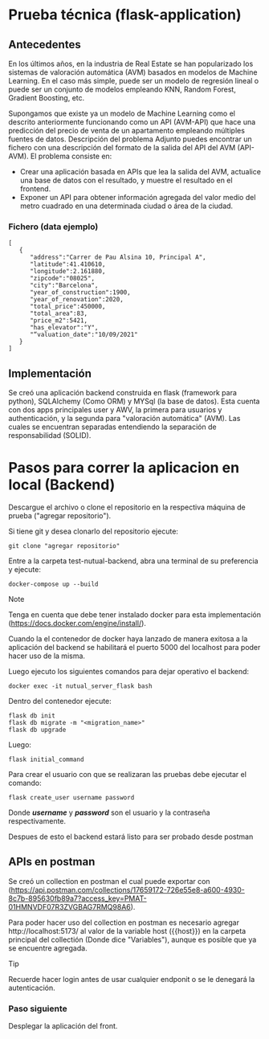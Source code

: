 # Prueba técnica (flask-application)
## Antecedentes
En los últimos años, en la industria de Real Estate se han popularizado los sistemas de
valoración automática (AVM) basados en modelos de Machine Learning. En el caso más
simple, puede ser un modelo de regresión lineal o puede ser un conjunto de modelos
empleando KNN, Random Forest, Gradient Boosting, etc.

Supongamos que existe ya un modelo de Machine Learning como el descrito anteriormente
funcionando como un API (AVM-API) que hace una predicción del precio de venta de un
apartamento empleando múltiples fuentes de datos.
Descripción del problema
Adjunto puedes encontrar un fichero con una descripción del formato de la salida del API del
AVM (API-AVM).
El problema consiste en:
- Crear una aplicación basada en APIs que lea la salida del AVM, actualice una base
de datos con el resultado, y muestre el resultado en el frontend.
- Exponer un API para obtener información agregada del valor medio del metro
cuadrado en una determinada ciudad o área de la ciudad.

### Fichero (data ejemplo)
```
[
   {
      "address":"Carrer de Pau Alsina 10, Principal A",
      "latitude":41.410610,
      "longitude":2.161880,
      "zipcode":"08025",
      "city":"Barcelona",
      "year_of_construction":1900,
      "year_of_renovation":2020,
      "total_price":450000,
      "total_area":83,
      "price_m2":5421,
      "has_elevator":"Y",
      "“valuation_date":"10/09/2021"
   }
]
```

## Implementación
Se creó una aplicación backend construida en flask (framework para python), SQLAlchemy (Como ORM) y MYSql (la base de datos). Esta cuenta con dos apps principales user y AWV, la primera para usuarios y authenticación, y la segunda para "valoración automática" (AVM). Las cuales se encuentran separadas entendiendo la separación de responsabilidad (SOLID).

# Pasos para correr la aplicacion en local (Backend)

Descargue el archivo o clone el repositorio en la respectiva máquina de prueba ("agregar repositorio").

Si tiene git y desea clonarlo del repositorio ejecute:
```
git clone "agregar repositorio"
```
Entre a la carpeta test-nutual-backend, abra una terminal de su preferencia y ejecute:
```
docker-compose up --build
```

> [!NOTE]
> Tenga en cuenta que debe tener instalado docker para esta implementación (https://docs.docker.com/engine/install/).

Cuando la el contenedor de docker haya lanzado de manera exitosa a la aplicación del backend se habilitará el puerto 5000 del localhost para poder hacer uso de la misma.

Luego ejecuto los siguientes comandos para dejar operativo el backend:
```
docker exec -it nutual_server_flask bash
```
Dentro del contenedor ejecute:
```
flask db init
flask db migrate -m "<migration_name>"
flask db upgrade
```
Luego:
```
flask initial_command
```
Para crear el usuario con que se realizaran las pruebas debe ejecutar el comando:
```
flask create_user username password
```
Donde ***username*** y ***password*** son el usuario y la contraseña respectivamente.

Despues de esto el backend estará listo para ser probado desde postman

## APIs en postman
Se creó un collection en postman el cual puede exportar con (https://api.postman.com/collections/17659172-726e55e8-a600-4930-8c7b-895630fb89a7?access_key=PMAT-01HMNVDF07R3ZVGBAG7RMQ98A6).

Para poder hacer uso del collection en postman es necesario agregar http://localhost:5173/ al valor de la variable host ({{host}}) en la carpeta principal del collectión (Donde dice "Variables"), aunque es posible que ya se encuentre agregada.

> [!TIP]
> Recuerde hacer login antes de usar cualquier endponit o se le denegará la autenticación.

### Paso siguiente
Desplegar la aplicación del front.
